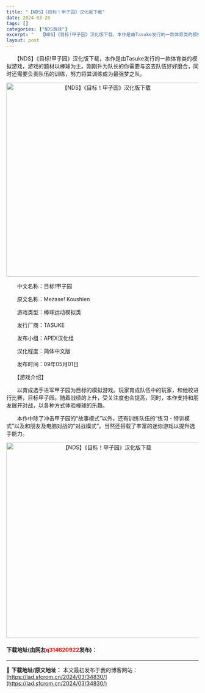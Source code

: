 ```yaml
---
title: "【NDS】《目标！甲子园》汉化版下载"
date: 2024-03-26
tags: []
categories: ["NDS游戏"]
excerpt: "　　【NDS】《目标!甲子园》汉化版下载，本作是由Tasuke发行的一款体育类的模拟游戏，游戏的题材以棒球为主。刚刚升为队长的你需要与这去队伍好好磨合，同时还需要负责队伍的训练，努力将其训练成为最强梦之队。 　　中文名称：目标!甲子园 　　原文名称：Mezase! Koushien 　　游戏类型：棒&hellip;"
layout: post
---
```


 <p>　　【NDS】《目标!甲子园》汉化版下载，本作是由Tasuke发行的一款体育类的模拟游戏，游戏的题材以棒球为主。刚刚升为队长的你需要与这去队伍好好磨合，同时还需要负责队伍的训练，努力将其训练成为最强梦之队。</p> <p align="center"><img align="" border="0" src="https://lad.sfcrom.cn/wp-content/uploads/2024/03/20240326_66022c784e7a8.png" width="508" alt="【NDS】《目标！甲子园》汉化版下载" /></p> <p>　　中文名称：目标!甲子园</p> <p>　　原文名称：Mezase! Koushien</p> <p>　　游戏类型：棒球运动模拟类</p> <p>　　发行厂商：TASUKE</p> <p>　　发布小组：APEX汉化组</p> <p>　　汉化程度：简体中文版</p> <p>　　发布时间：09年05月01日</p> <p>　　【游戏介绍】</p> <p>　　以育成选手进军甲子园为目标的模拟游戏。玩家育成队伍中的玩家，和他校进行比赛，目标甲子园。随着战绩的上升，受关注度也会提高，同时，本作支持和朋友展开对战，以各种方式体验棒球的乐趣。</p> <p>　　本作中除了冲击甲子园的&ldquo;故事模式&rdquo;以外，还有训练队伍的&ldquo;练习・特训模式&rdquo;以及和朋友及电脑对战的&ldquo;对战模式&rdquo;。当然还搭载了丰富的迷你游戏以提升选手能力。</p> <p align="center"><img align="" border="0" src="https://lad.sfcrom.cn/wp-content/uploads/2024/03/20240326_66022c78ee8a9.png" width="512" alt="【NDS】《目标！甲子园》汉化版下载" /></p> <p><h4>下载地址(由网友<font color="red">q314620922</font>发布)：</h4></p> 

---
📖 **下载地址/原文地址：** 本文最初发布于我的博客网站：[https://lad.sfcrom.cn/2024/03/34830/](https://lad.sfcrom.cn/2024/03/34830/)
